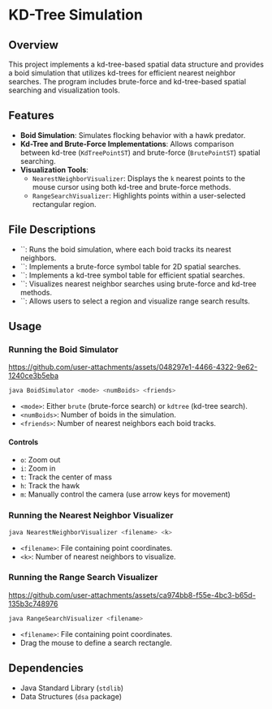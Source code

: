 # KD-Tree Simulation

## Overview

This project implements a kd-tree-based spatial data structure and provides a boid simulation that utilizes kd-trees for efficient nearest neighbor searches. The program includes brute-force and kd-tree-based spatial searching and visualization tools.

## Features

- **Boid Simulation**: Simulates flocking behavior with a hawk predator.
- **Kd-Tree and Brute-Force Implementations**: Allows comparison between kd-tree (`KdTreePointST`) and brute-force (`BrutePointST`) spatial searching.
- **Visualization Tools**:
  - `NearestNeighborVisualizer`: Displays the `k` nearest points to the mouse cursor using both kd-tree and brute-force methods.
  - `RangeSearchVisualizer`: Highlights points within a user-selected rectangular region.

## File Descriptions

- \`\`: Runs the boid simulation, where each boid tracks its nearest neighbors.
- \`\`: Implements a brute-force symbol table for 2D spatial searches.
- \`\`: Implements a kd-tree symbol table for efficient spatial searches.
- \`\`: Visualizes nearest neighbor searches using brute-force and kd-tree methods.
- \`\`: Allows users to select a region and visualize range search results.

## Usage

### Running the Boid Simulator


https://github.com/user-attachments/assets/048297e1-4466-4322-9e62-1240ce3b5eba


```sh
java BoidSimulator <mode> <numBoids> <friends>
```

- `<mode>`: Either `brute` (brute-force search) or `kdtree` (kd-tree search).
- `<numBoids>`: Number of boids in the simulation.
- `<friends>`: Number of nearest neighbors each boid tracks.

#### Controls

- `o`: Zoom out
- `i`: Zoom in
- `t`: Track the center of mass
- `h`: Track the hawk
- `m`: Manually control the camera (use arrow keys for movement)

### Running the Nearest Neighbor Visualizer

```sh
java NearestNeighborVisualizer <filename> <k>
```

- `<filename>`: File containing point coordinates.
- `<k>`: Number of nearest neighbors to visualize.

### Running the Range Search Visualizer


https://github.com/user-attachments/assets/ca974bb8-f55e-4bc3-b65d-135b3c748976


```sh
java RangeSearchVisualizer <filename>
```

- `<filename>`: File containing point coordinates.
- Drag the mouse to define a search rectangle.

## Dependencies

- Java Standard Library (`stdlib`)
- Data Structures (`dsa` package)

